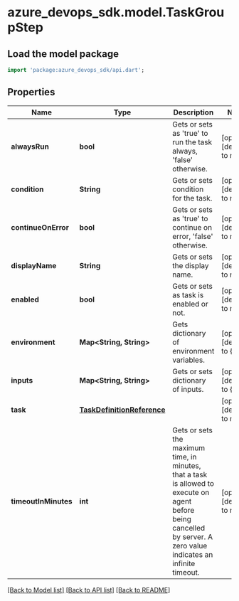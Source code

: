 # azure_devops_sdk.model.TaskGroupStep

## Load the model package
```dart
import 'package:azure_devops_sdk/api.dart';
```

## Properties
Name | Type | Description | Notes
------------ | ------------- | ------------- | -------------
**alwaysRun** | **bool** | Gets or sets as &#39;true&#39; to run the task always, &#39;false&#39; otherwise. | [optional] [default to null]
**condition** | **String** | Gets or sets condition for the task. | [optional] [default to null]
**continueOnError** | **bool** | Gets or sets as &#39;true&#39; to continue on error, &#39;false&#39; otherwise. | [optional] [default to null]
**displayName** | **String** | Gets or sets the display name. | [optional] [default to null]
**enabled** | **bool** | Gets or sets as task is enabled or not. | [optional] [default to null]
**environment** | **Map&lt;String, String&gt;** | Gets dictionary of environment variables. | [optional] [default to {}]
**inputs** | **Map&lt;String, String&gt;** | Gets or sets dictionary of inputs. | [optional] [default to {}]
**task** | [**TaskDefinitionReference**](TaskDefinitionReference.md) |  | [optional] [default to null]
**timeoutInMinutes** | **int** | Gets or sets the maximum time, in minutes, that a task is allowed to execute on agent before being cancelled by server. A zero value indicates an infinite timeout. | [optional] [default to null]

[[Back to Model list]](../README.md#documentation-for-models) [[Back to API list]](../README.md#documentation-for-api-endpoints) [[Back to README]](../README.md)


